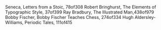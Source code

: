 Seneca, Letters from a Stoic, 78of308
Robert Bringhurst, The Elements of Typographic Style, 37of399 
Ray Bradbury, The Illustrated Man,438of979 
Bobby Fischer, Bobby Fischer Teaches Chess, 274of334
Hugh Aldersley-Williams, Periodic Tales, 111of415
